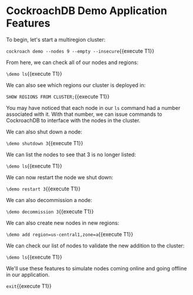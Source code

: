 # CockroachDB Demo Application Features

To begin, let's start a multiregion cluster:

`cockroach demo --nodes 9 --empty --insecure`{{execute T1}}

From here, we can check all of our nodes and regions:

`\demo ls`{{execute T1}}

We can also see which regions our cluster is deployed in:

`SHOW REGIONS FROM CLUSTER;`{{execute T1}}

You may have noticed that each node in our `ls` command had a number associated with it. With that number, we can issue commands to CockroachDB to interface with the nodes in the cluster.

We can also shut down a node:

`\demo shutdown 3`{{execute T1}}

We can list the nodes to see that 3 is no longer listed:

`\demo ls`{{execute T1}}

We can now restart the node we shut down:

`\demo restart 3`{{execute T1}}

We can also decommission a node:

`\demo decommission 3`{{execute T1}}

We can also create new nodes in new regions:

`\demo add region=us-central1,zone=a`{{execute T1}}

We can check our list of nodes to validate the new addition to the cluster:

`\demo ls`{{execute T1}}

We'll use these features to simulate nodes coming online and going offline in our application.

`exit`{{execute T1}}
